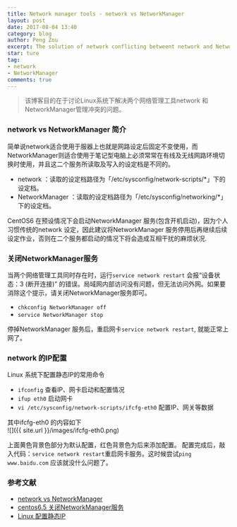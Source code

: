 ```yaml
---
title: Network manager tools - network vs NetworkManager
layout: post 
date: 2017-08-04 13:40
category: blog
author: Peng Zou
excerpt: The solution of network conflicting betweent network and NetworkManager
star: ture
tag: 
- network
- NetworkManager
comments: true
---
```


> 该博客目的在于讨论Linux系统下解决两个网络管理工具network 和NetworkManager管理冲突的问题。

### network vs NetworkManager 简介

简单说network适合使用于服器上也就是网路设定后固定不变使用，而NetworkManager则适合使用于笔记型电脑上必须常常在有线及无线网路环境切换时使用，并且这二个服务所读取及写入的设定档是不同的。   
+ network ：读取的设定档路径为「/etc/sysconfig/network-scripts/*」下的设定档。 
+ NetworkManager ：读取的设定档路径为「/etc/sysconfig/networking/*」下的设定档。     
 
CentOS6 在预设情况下会启动NetworkManager 服务(包含开机启动)，因为个人习惯传统的network 设定，因此建议将NetworkManager 服务停用后再继续后续设定作业，否则在二个服务都启动的情况下将会造成互相干扰的麻烦状况. 
     
### 关闭NetworkManager服务  

当两个网络管理工具同时存在时，运行`service network restart` 会报“设备状态：3 (断开连接)” 的错误。局域网内部访问没有问题，但无法访问外网。如果要消除这个提示，请关闭NetworkManager服务即可。    
+ `chkconfig NetworkManager off`
+ `service NetworkManager stop`      

停掉NetworkManager 服务后，重启网卡`service network restart`, 就能正常上网了。

### network 的IP配置

Linux 系统下配置静态IP的常用命令    
+ `ifconfig` 查看IP、网卡启动和配置情况
+ `ifup eth0` 启动网卡
+ `vi /etc/sysconfig/network-scripts/ifcfg-eth0` 配置IP、网关等数据    

其中ifcfg-eth0 的内容如下      
![]({{ site.url }}/images/ifcfg-eth0.png)

上面黄色背景色部分为默认配置，红色背景色为后来添加配置。
配置完成后，敲入代码：`service network restart`重启网卡服务。这时候尝试`ping www.baidu.com` 应该就没什么问题了。



### 参考文献

+ [network vs NetworkManager](https://www.douban.com/note/280016748/)
+ [centos6.5 关闭NetworkManager服务](http://www.bkjia.com/Linuxjc/879246.html)
+ [Linux 配置静态IP](http://www.cnblogs.com/SunnyZhu/p/5685124.html)




